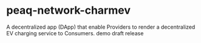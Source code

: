 # peaq-network-charmev
A decentralized app (DApp) that enable Providers to render a decentralized EV charging service to Consumers.
demo draft release

